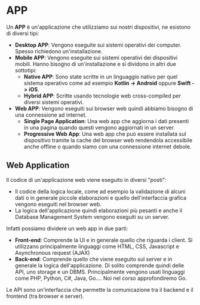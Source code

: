 # APP
Un **APP** è un'applicazione che utilizziamo sui nostri dispositivi, ne esistono di diversi tipi:
- **Desktop APP**: Vengono eseguite sui sistemi operativi dei computer. Spesso richiedono un'installazione.
- **Mobile APP**: Vengono eseguite sui sistemi operativi dei dispositivi mobili. Hanno bisogno di un'installazione e si dividono in altri due sottotipi:
	- **Native APP**: Sono state scritte in un linguaggio nativo per quel sistema operativo come ad esempio **Kotlin -> Android** oppure **Swift -> iOS**.
	- **Hybrid APP**: Scritte usando tecnologie web cross-compiled per diversi sistemi operativi.
- **Web APP**: Vengono eseguiti sui browser web quindi abbiamo bisogno di una connessione ad internet.
	- **Single Page Application**: Una web app che aggiorna i dati presenti in una pagina quando questi vengono aggiornati in un server.
	- **Progressive Web App**: Una web app che può essere installata sul dispositivo tramite la cache del browser web rendendola accessibile anche offline o quando siamo con una connessione internet debole.

## Web Application
Il codice di un'applicazione web viene eseguito in diversi "posti":
- Il codice della logica locale, come ad esempio la validazione di alcuni dati o in generale piccole elaborazioni e quello dell'interfaccia grafica vengono eseguiti nel browser web.
- La logica dell'applicazione quindi elaborazioni più pesanti e anche il Database Management System vengono eseguiti su un server.

Infatti possiamo dividere un web app in due parti:
- **Front-end**: Comprende la UI e in generale quello che riguarda i client. Si utilizzano principalmente linguaggi come HTML, CSS, Javascript e Asynchronous request (AJAX)
- **Back-end**: Comprende quello che viene eseguito sul server e in generale la logica dell'applicazione. Di solito comprende quindi delle API, uno storage e un DBMS.
  Principalmente vengono usati linguaggi come PHP, Python, C#, Java, Go....
  Noi nel corso approfondiremo Go.

Le API sono un'interfaccia che permette la comunicazione tra il backend e il frontend (tra browser e server).